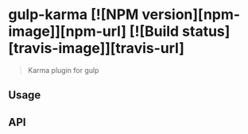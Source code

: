 # gulp-karma [![NPM version][npm-image]][npm-url] [![Build status][travis-image]][travis-url]
> Karma plugin for gulp

## Usage

## API


